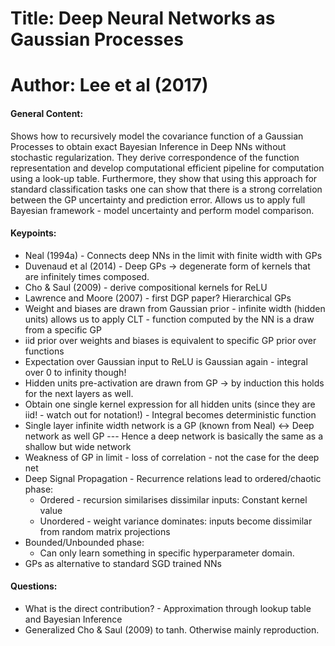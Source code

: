 # Title: Deep Neural Networks as Gaussian Processes

# Author: Lee et al (2017) 

#### General Content: 

Shows how to recursively model the covariance function of a Gaussian Processes to obtain exact Bayesian Inference in Deep NNs without stochastic regularization. They derive correspondence of the function representation and develop computational efficient pipeline for computation using a look-up table. Furthermore, they show that using this approach for standard classification tasks one can show that there is a strong correlation between the GP uncertainty and prediction error. Allows us to apply full Bayesian framework - model uncertainty and perform model comparison.

#### Keypoints: 

* Neal (1994a) - Connects deep NNs in the limit with finite width with GPs
* Duvenaud et al (2014) - Deep GPs -> degenerate form of kernels that are infinitely times composed.
* Cho & Saul (2009) - derive compositional kernels for ReLU
* Lawrence and Moore (2007) - first DGP paper? Hierarchical GPs
* Weight and biases are drawn from Gaussian prior - infinite width (hidden units) allows us to apply CLT - function computed by the NN is a draw from a specific GP
* iid prior over weights and biases is equivalent to specific GP prior over functions
* Expectation over Gaussian input to ReLU is Gaussian again - integral over 0 to infinity though!
* Hidden units pre-activation are drawn from GP -> by induction this holds for the next layers as well. 
* Obtain one single kernel expression for all hidden units (since they are iid! - watch out for notation!) - Integral becomes deterministic function
* Single layer infinite width network is a GP (known from Neal) <-> Deep network as well GP --- Hence a deep network is basically the same as a shallow but wide network
* Weakness of GP in limit - loss of correlation - not the case for the deep net
* Deep Signal Propagation - Recurrence relations lead to ordered/chaotic phase:
	* Ordered - recursion similarises dissimilar inputs: Constant kernel value
	* Unordered - weight variance dominates: inputs become dissimilar from random matrix projections
* Bounded/Unbounded phase:
	* Can only learn something in specific hyperparameter domain.
* GPs as alternative to standard SGD trained NNs

#### Questions: 

* What is the direct contribution? - Approximation through lookup table and Bayesian Inference
* Generalized Cho & Saul (2009) to tanh. Otherwise mainly reproduction.
